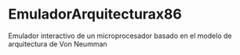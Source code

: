 # EmuladorArquitecturax86
Emulador interactivo de un microprocesador basado en el modelo de arquitectura de Von Neumman
